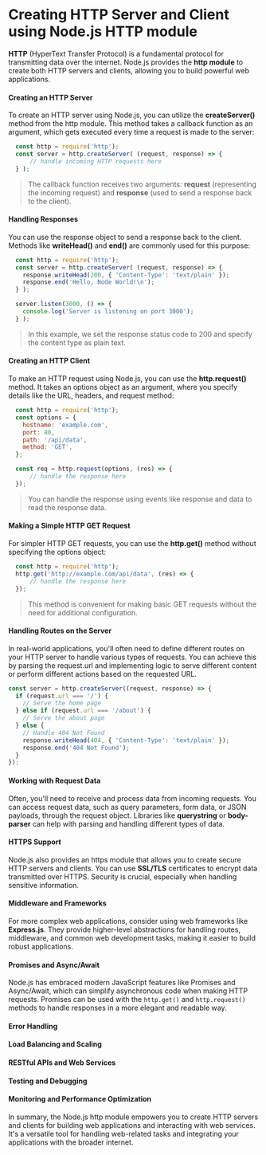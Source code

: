 # Creating HTTP Server and Client using Node.js HTTP module

**HTTP** (HyperText Transfer Protocol) is a fundamental protocol for transmitting data over the internet. Node.js provides the **http module** to create both HTTP servers and clients, allowing you to build powerful web applications.

#### Creating an HTTP Server

To create an HTTP server using Node.js, you can utilize the **createServer()** method from the http module. This method takes a callback function as an argument, which gets executed every time a request is made to the server:

```javascript
  const http = require('http');
  const server = http.createServer( (request, response) => {
      // handle incoming HTTP requests here
  } );
```
> The callback function receives two arguments: **request** (representing the incoming request) and **response** (used to send a response back to the client).

#### Handling Responses

You can use the response object to send a response back to the client. Methods like **writeHead()** and **end()** are commonly used for this purpose:

```javascript
  const http = require('http');
  const server = http.createServer( (request, response) => {
    response.writeHead(200, { 'Content-Type': 'text/plain' });
    response.end('Hello, Node World!\n');
  } );

  server.listen(3000, () => {
    console.log('Server is listening on port 3000');
  } );
```
> In this example, we set the response status code to 200 and specify the content type as plain text.

#### Creating an HTTP Client

To make an HTTP request using Node.js, you can use the **http.request()** method. It takes an options object as an argument, where you specify details like the URL, headers, and request method:

```javascript
  const http = require('http');
  const options = {
    hostname: 'example.com',
    port: 80,
    path: '/api/data',
    method: 'GET',
  };

  const req = http.request(options, (res) => {
      // handle the response here
  });
```
> You can handle the response using events like response and data to read the response data.

#### Making a Simple HTTP GET Request

For simpler HTTP GET requests, you can use the **http.get()** method without specifying the options object:

```javascript
  const http = require('http');
  http.get('http://example.com/api/data', (res) => {
      // handle the response here
  });
```
> This method is convenient for making basic GET requests without the need for additional configuration.


#### Handling Routes on the Server

In real-world applications, you'll often need to define different routes on your HTTP server to handle various types of requests. You can achieve this by parsing the request.url and implementing logic to serve different content or perform different actions based on the requested URL.

```javascript
const server = http.createServer((request, response) => {
  if (request.url === '/') {
    // Serve the home page
  } else if (request.url === '/about') {
    // Serve the about page
  } else {
    // Handle 404 Not Found
    response.writeHead(404, { 'Content-Type': 'text/plain' });
    response.end('404 Not Found');
  }
});

```

#### Working with Request Data

Often, you'll need to receive and process data from incoming requests. You can access request data, such as query parameters, form data, or JSON payloads, through the request object. Libraries like **querystring** or **body-parser** can help with parsing and handling different types of data.

#### HTTPS Support

Node.js also provides an https module that allows you to create secure HTTP servers and clients. You can use **SSL/TLS** certificates to encrypt data transmitted over HTTPS. Security is crucial, especially when handling sensitive information.


#### Middleware and Frameworks

For more complex web applications, consider using web frameworks like **Express.js**. They provide higher-level abstractions for handling routes, middleware, and common web development tasks, making it easier to build robust applications.

#### Promises and Async/Await

Node.js has embraced modern JavaScript features like Promises and Async/Await, which can simplify asynchronous code when making HTTP requests. Promises can be used with the ``http.get()`` and ``http.request()`` methods to handle responses in a more elegant and readable way.


#### Error Handling



#### Load Balancing and Scaling



#### RESTful APIs and Web Services




#### Testing and Debugging



#### Monitoring and Performance Optimization






In summary, the Node.js http module empowers you to create HTTP servers and clients for building web applications and interacting with web services. It's a versatile tool for handling web-related tasks and integrating your applications with the broader internet.
